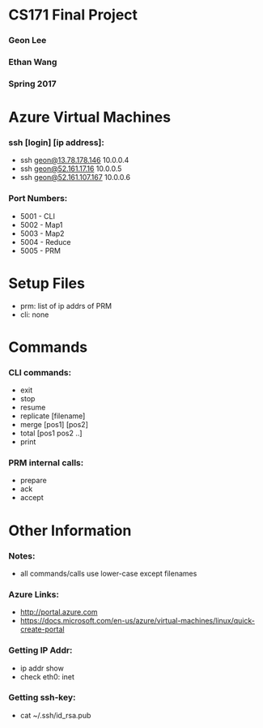CS171 Final Project
==============
### Geon Lee
### Ethan Wang
### Spring 2017

Azure Virtual Machines
==============
### ssh [login] [ip address]:
* ssh   geon@13.78.178.146    10.0.0.4
* ssh   geon@52.161.17.16     10.0.0.5
* ssh   geon@52.161.107.167   10.0.0.6
### Port Numbers:
* 5001 - CLI
* 5002 - Map1
* 5003 - Map2
* 5004 - Reduce
* 5005 - PRM

Setup Files
==============
* prm: list of ip addrs of PRM
* cli: none

Commands
==============
### CLI commands:
* exit
* stop
* resume
* replicate [filename]
* merge [pos1] [pos2]
* total [pos1 pos2 ..]
* print
### PRM internal calls:
* prepare
* ack
* accept

Other Information
==============
### Notes:
* all commands/calls use lower-case except filenames
### Azure Links:
* http://portal.azure.com
* https://docs.microsoft.com/en-us/azure/virtual-machines/linux/quick-create-portal
### Getting IP Addr:
* ip addr show
* check eth0: inet
### Getting ssh-key:
* cat ~/.ssh/id_rsa.pub
